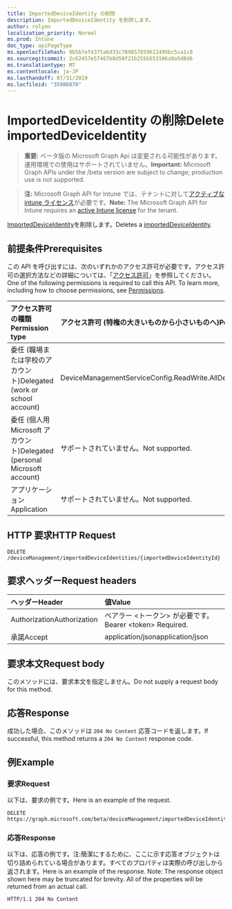 ```yaml
---
title: ImportedDeviceIdentity の削除
description: ImportedDeviceIdentity を削除します。
author: rolyon
localization_priority: Normal
ms.prod: Intune
doc_type: apiPageType
ms.openlocfilehash: 9b5b7ef4375a6d33c789857859622495bc5ca1c8
ms.sourcegitcommit: 2c62457e57467b8d50f21b255b553106a9a5d8d6
ms.translationtype: MT
ms.contentlocale: ja-JP
ms.lasthandoff: 07/31/2019
ms.locfileid: "35986870"
---
```

# <a name="delete-importeddeviceidentity"></a><span data-ttu-id="8c230-103">ImportedDeviceIdentity の削除</span><span class="sxs-lookup"><span data-stu-id="8c230-103">Delete importedDeviceIdentity</span></span>

> <span data-ttu-id="8c230-104">**重要:** ベータ版の Microsoft Graph Api は変更される可能性があります。運用環境での使用はサポートされていません。</span><span class="sxs-lookup"><span data-stu-id="8c230-104">**Important:** Microsoft Graph APIs under the /beta version are subject to change; production use is not supported.</span></span>

> <span data-ttu-id="8c230-105">**注:** Microsoft Graph API for Intune では、テナントに対して[アクティブな intune ライセンス](https://go.microsoft.com/fwlink/?linkid=839381)が必要です。</span><span class="sxs-lookup"><span data-stu-id="8c230-105">**Note:** The Microsoft Graph API for Intune requires an [active Intune license](https://go.microsoft.com/fwlink/?linkid=839381) for the tenant.</span></span>

<span data-ttu-id="8c230-106">[ImportedDeviceIdentity](../resources/intune-enrollment-importeddeviceidentity.md)を削除します。</span><span class="sxs-lookup"><span data-stu-id="8c230-106">Deletes a [importedDeviceIdentity](../resources/intune-enrollment-importeddeviceidentity.md).</span></span>

## <a name="prerequisites"></a><span data-ttu-id="8c230-107">前提条件</span><span class="sxs-lookup"><span data-stu-id="8c230-107">Prerequisites</span></span>
<span data-ttu-id="8c230-p101">この API を呼び出すには、次のいずれかのアクセス許可が必要です。アクセス許可の選択方法などの詳細については、「[アクセス許可](/graph/permissions-reference)」を参照してください。</span><span class="sxs-lookup"><span data-stu-id="8c230-p101">One of the following permissions is required to call this API. To learn more, including how to choose permissions, see [Permissions](/graph/permissions-reference).</span></span>

|<span data-ttu-id="8c230-110">アクセス許可の種類</span><span class="sxs-lookup"><span data-stu-id="8c230-110">Permission type</span></span>|<span data-ttu-id="8c230-111">アクセス許可 (特権の大きいものから小さいものへ)</span><span class="sxs-lookup"><span data-stu-id="8c230-111">Permissions (from most to least privileged)</span></span>|
|:---|:---|
|<span data-ttu-id="8c230-112">委任 (職場または学校のアカウント)</span><span class="sxs-lookup"><span data-stu-id="8c230-112">Delegated (work or school account)</span></span>|<span data-ttu-id="8c230-113">DeviceManagementServiceConfig.ReadWrite.All</span><span class="sxs-lookup"><span data-stu-id="8c230-113">DeviceManagementServiceConfig.ReadWrite.All</span></span>|
|<span data-ttu-id="8c230-114">委任 (個人用 Microsoft アカウント)</span><span class="sxs-lookup"><span data-stu-id="8c230-114">Delegated (personal Microsoft account)</span></span>|<span data-ttu-id="8c230-115">サポートされていません。</span><span class="sxs-lookup"><span data-stu-id="8c230-115">Not supported.</span></span>|
|<span data-ttu-id="8c230-116">アプリケーション</span><span class="sxs-lookup"><span data-stu-id="8c230-116">Application</span></span>|<span data-ttu-id="8c230-117">サポートされていません。</span><span class="sxs-lookup"><span data-stu-id="8c230-117">Not supported.</span></span>|

## <a name="http-request"></a><span data-ttu-id="8c230-118">HTTP 要求</span><span class="sxs-lookup"><span data-stu-id="8c230-118">HTTP Request</span></span>
<!-- {
  "blockType": "ignored"
}
-->
``` http
DELETE /deviceManagement/importedDeviceIdentities/{importedDeviceIdentityId}
```

## <a name="request-headers"></a><span data-ttu-id="8c230-119">要求ヘッダー</span><span class="sxs-lookup"><span data-stu-id="8c230-119">Request headers</span></span>
|<span data-ttu-id="8c230-120">ヘッダー</span><span class="sxs-lookup"><span data-stu-id="8c230-120">Header</span></span>|<span data-ttu-id="8c230-121">値</span><span class="sxs-lookup"><span data-stu-id="8c230-121">Value</span></span>|
|:---|:---|
|<span data-ttu-id="8c230-122">Authorization</span><span class="sxs-lookup"><span data-stu-id="8c230-122">Authorization</span></span>|<span data-ttu-id="8c230-123">ベアラー &lt;トークン&gt; が必要です。</span><span class="sxs-lookup"><span data-stu-id="8c230-123">Bearer &lt;token&gt; Required.</span></span>|
|<span data-ttu-id="8c230-124">承諾</span><span class="sxs-lookup"><span data-stu-id="8c230-124">Accept</span></span>|<span data-ttu-id="8c230-125">application/json</span><span class="sxs-lookup"><span data-stu-id="8c230-125">application/json</span></span>|

## <a name="request-body"></a><span data-ttu-id="8c230-126">要求本文</span><span class="sxs-lookup"><span data-stu-id="8c230-126">Request body</span></span>
<span data-ttu-id="8c230-127">このメソッドには、要求本文を指定しません。</span><span class="sxs-lookup"><span data-stu-id="8c230-127">Do not supply a request body for this method.</span></span>

## <a name="response"></a><span data-ttu-id="8c230-128">応答</span><span class="sxs-lookup"><span data-stu-id="8c230-128">Response</span></span>
<span data-ttu-id="8c230-129">成功した場合、このメソッドは `204 No Content` 応答コードを返します。</span><span class="sxs-lookup"><span data-stu-id="8c230-129">If successful, this method returns a `204 No Content` response code.</span></span>

## <a name="example"></a><span data-ttu-id="8c230-130">例</span><span class="sxs-lookup"><span data-stu-id="8c230-130">Example</span></span>

### <a name="request"></a><span data-ttu-id="8c230-131">要求</span><span class="sxs-lookup"><span data-stu-id="8c230-131">Request</span></span>
<span data-ttu-id="8c230-132">以下は、要求の例です。</span><span class="sxs-lookup"><span data-stu-id="8c230-132">Here is an example of the request.</span></span>
``` http
DELETE https://graph.microsoft.com/beta/deviceManagement/importedDeviceIdentities/{importedDeviceIdentityId}
```

### <a name="response"></a><span data-ttu-id="8c230-133">応答</span><span class="sxs-lookup"><span data-stu-id="8c230-133">Response</span></span>
<span data-ttu-id="8c230-p102">以下は、応答の例です。注:簡潔にするために、ここに示す応答オブジェクトは切り詰められている場合があります。すべてのプロパティは実際の呼び出しから返されます。</span><span class="sxs-lookup"><span data-stu-id="8c230-p102">Here is an example of the response. Note: The response object shown here may be truncated for brevity. All of the properties will be returned from an actual call.</span></span>
``` http
HTTP/1.1 204 No Content
```





